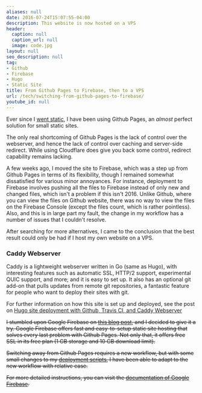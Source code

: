 ```yaml
---
aliases: null
date: 2016-07-24T15:07:55-04:00
description: This website is now hosted on a VPS
header:
  caption: null
  caption_url: null
  image: code.jpg
layout: null
seo_description: null
tag:
- Github
- Firebase
- Hugo
- Static Site
title: From Github Pages to Firebase, then to a VPS
url: /tech/switching-from-github-pages-to-firebase/
youtube_id: null
---
```


Ever since I [went static](/tech/jekyll/), I have been using Github Pages, an *almost* perfect solution for small static sites.

The only real shortcoming of Github Pages is the lack of control over the webserver, and hence the lack of control over caching and server-side redirect. While using Cloudflare does give you back some control, redirect capability remains lacking.

A few weeks ago, I moved the site to Firebase, which was a step up from Github Pages in terms of its flexibility, though I remained somewhat dissatisfied for various minor annoyances. For instance, deployment to Firebase involves pushing all the files to Firebase instead of only new and changed files, which isn't a problem if this isn't 2016. Unlike Github, where you can view the files on Github website, there was no way to view the files on the Firebase Console (except the files count, which is rather pointless). Also, and this is in large part my fault, the change in my workflow has a number of issues that I couldn't resolve.

After searching for more alternatives, I came to the conclusion that the best result could only be had if I host my own website on a VPS.

### Caddy Webserver

Caddy is a lightweight webserver written in Go (same as Hugo), with interesting features such as automatic SSL, HTTP/2 support, experimental QUIC support, and more; and it is easy to set up. It also has an optional git add-on that pulls updates from remote git repositories, a fantastic feature for people who want to deploy their sites with git.

For further information on how this site is set up and deployed, see the post on [Hugo site deployment with Github, Travis CI, and Caddy Webserver](/tech/hugo-site-deployment-workflow/)

~~I stumbled upon Google Firebase on [this blog post](https://www.leowkahman.com/2016/07/14/static-blog-generated-by-hugo-hosted-on-google-firebase/), and I decided to give it a try. Google Firebase offers fast and easy-to-setup static site hosting that solves every last problem with Github Pages. Not only that, it offers free SSL in its free plan (1 GB storage and 10 GB download limit).~~

~~Switching away from Github Pages requires a new workflow, but with some small changes to my [deployment scripts](/tech/hugo-site-deployment-workflow/), I have been able to adapt to the new workflow with relative ease.~~

~~For more detailed instructions, you can visit the [documentation of Google Firebase](/tech/hugo-site-deployment-workflow/).~~

